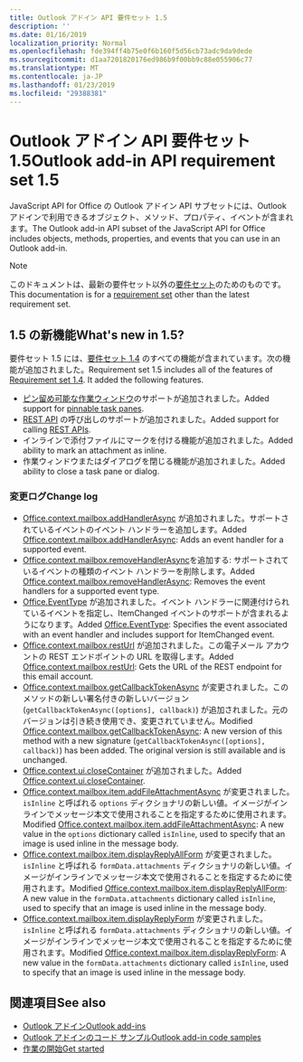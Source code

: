 ```yaml
---
title: Outlook アドイン API 要件セット 1.5
description: ''
ms.date: 01/16/2019
localization_priority: Normal
ms.openlocfilehash: fde394ff4b75e0f6b160f5d56cb73adc9da9dede
ms.sourcegitcommit: d1aa7201820176ed986b9f00bb9c88e055906c77
ms.translationtype: MT
ms.contentlocale: ja-JP
ms.lasthandoff: 01/23/2019
ms.locfileid: "29388381"
---
```

# <a name="outlook-add-in-api-requirement-set-15"></a><span data-ttu-id="988fe-102">Outlook アドイン API 要件セット 1.5</span><span class="sxs-lookup"><span data-stu-id="988fe-102">Outlook add-in API requirement set 1.5</span></span>

<span data-ttu-id="988fe-103">JavaScript API for Office の Outlook アドイン API サブセットには、Outlook アドインで利用できるオブジェクト、メソッド、プロパティ、イベントが含まれます。</span><span class="sxs-lookup"><span data-stu-id="988fe-103">The Outlook add-in API subset of the JavaScript API for Office includes objects, methods, properties, and events that you can use in an Outlook add-in.</span></span>

> [!NOTE]
> <span data-ttu-id="988fe-104">このドキュメントは、最新の要件セット以外の[要件セット](/office/dev/add-ins/reference/requirement-sets/outlook-api-requirement-sets)のためのものです。</span><span class="sxs-lookup"><span data-stu-id="988fe-104">This documentation is for a [requirement set](/office/dev/add-ins/reference/requirement-sets/outlook-api-requirement-sets) other than the latest requirement set.</span></span>

## <a name="whats-new-in-15"></a><span data-ttu-id="988fe-105">1.5 の新機能</span><span class="sxs-lookup"><span data-stu-id="988fe-105">What's new in 1.5?</span></span>

<span data-ttu-id="988fe-p101">要件セット 1.5 には、[要件セット 1.4](../requirement-set-1.4/outlook-requirement-set-1.4.md) のすべての機能が含まれています。次の機能が追加されました。</span><span class="sxs-lookup"><span data-stu-id="988fe-p101">Requirement set 1.5 includes all of the features of [Requirement set 1.4](../requirement-set-1.4/outlook-requirement-set-1.4.md). It added the following features.</span></span>

- <span data-ttu-id="988fe-108">[ピン留め可能な作業ウィンドウ](https://docs.microsoft.com/outlook/add-ins/pinnable-taskpane)のサポートが追加されました。</span><span class="sxs-lookup"><span data-stu-id="988fe-108">Added support for [pinnable task panes](https://docs.microsoft.com/outlook/add-ins/pinnable-taskpane).</span></span>
- <span data-ttu-id="988fe-109">[REST API](https://docs.microsoft.com/outlook/add-ins/use-rest-api) の呼び出しのサポートが追加されました。</span><span class="sxs-lookup"><span data-stu-id="988fe-109">Added support for calling [REST APIs](https://docs.microsoft.com/outlook/add-ins/use-rest-api).</span></span>
- <span data-ttu-id="988fe-110">インラインで添付ファイルにマークを付ける機能が追加されました。</span><span class="sxs-lookup"><span data-stu-id="988fe-110">Added ability to mark an attachment as inline.</span></span>
- <span data-ttu-id="988fe-111">作業ウィンドウまたはダイアログを閉じる機能が追加されました。</span><span class="sxs-lookup"><span data-stu-id="988fe-111">Added ability to close a task pane or dialog.</span></span>

### <a name="change-log"></a><span data-ttu-id="988fe-112">変更ログ</span><span class="sxs-lookup"><span data-stu-id="988fe-112">Change log</span></span>

- <span data-ttu-id="988fe-113">[Office.context.mailbox.addHandlerAsync](office.context.mailbox.md#addhandlerasynceventtype-handler-options-callback) が追加されました。サポートされているイベントのイベント ハンドラーを追加します。</span><span class="sxs-lookup"><span data-stu-id="988fe-113">Added [Office.context.mailbox.addHandlerAsync](office.context.mailbox.md#addhandlerasynceventtype-handler-options-callback): Adds an event handler for a supported event.</span></span>
- <span data-ttu-id="988fe-114">[Office.context.mailbox.removeHandlerAsync](office.context.mailbox.md#removehandlerasynceventtype-options-callback)を追加する: サポートされているイベントの種類のイベント ハンドラーを削除します。</span><span class="sxs-lookup"><span data-stu-id="988fe-114">Added [Office.context.mailbox.removeHandlerAsync](office.context.mailbox.md#removehandlerasynceventtype-options-callback): Removes the event handlers for a supported event type.</span></span>
- <span data-ttu-id="988fe-115">[Office.EventType](office.md#eventtype-string) が追加されました。イベント ハンドラーに関連付けられているイベントを指定し、ItemChanged イベントのサポートが含まれるようになります。</span><span class="sxs-lookup"><span data-stu-id="988fe-115">Added [Office.EventType](office.md#eventtype-string): Specifies the event associated with an event handler and includes support for ItemChanged event.</span></span>
- <span data-ttu-id="988fe-116">[Office.context.mailbox.restUrl](office.context.mailbox.md#resturl-string) が追加されました。この電子メール アカウントの REST エンドポイントの URL を取得します。</span><span class="sxs-lookup"><span data-stu-id="988fe-116">Added [Office.context.mailbox.restUrl](office.context.mailbox.md#resturl-string): Gets the URL of the REST endpoint for this email account.</span></span>
- <span data-ttu-id="988fe-p102">[Office.context.mailbox.getCallbackTokenAsync](office.context.mailbox.md#getcallbacktokenasyncoptions-callback) が変更されました。このメソッドの新しい署名付きの新しいバージョン (`getCallbackTokenAsync([options], callback)`) が追加されました。元のバージョンは引き続き使用でき、変更されていません。</span><span class="sxs-lookup"><span data-stu-id="988fe-p102">Modified [Office.context.mailbox.getCallbackTokenAsync](office.context.mailbox.md#getcallbacktokenasyncoptions-callback): A new version of this method with a new signature (`getCallbackTokenAsync([options], callback)`) has been added. The original version is still available and is unchanged.</span></span>
- <span data-ttu-id="988fe-119">[Office.context.ui.closeContainer](/javascript/api/office/office.ui#closecontainer--) が追加されました。</span><span class="sxs-lookup"><span data-stu-id="988fe-119">Added [Office.context.ui.closeContainer](/javascript/api/office/office.ui#closecontainer--).</span></span>
- <span data-ttu-id="988fe-120">[Office.context.mailbox.item.addFileAttachmentAsync](office.context.mailbox.item.md#addfileattachmentasyncuri-attachmentname-options-callback) が変更されました。`isInline` と呼ばれる `options` ディクショナリの新しい値。イメージがインラインでメッセージ本文で使用されることを指定するために使用されます。</span><span class="sxs-lookup"><span data-stu-id="988fe-120">Modified [Office.context.mailbox.item.addFileAttachmentAsync](office.context.mailbox.item.md#addfileattachmentasyncuri-attachmentname-options-callback): A new value in the `options` dictionary called `isInline`, used to specify that an image is used inline in the message body.</span></span>
- <span data-ttu-id="988fe-121">[Office.context.mailbox.item.displayReplyAllForm](office.context.mailbox.item.md#displayreplyallformformdata) が変更されました。`isInline` と呼ばれる `formData.attachments` ディクショナリの新しい値。イメージがインラインでメッセージ本文で使用されることを指定するために使用されます。</span><span class="sxs-lookup"><span data-stu-id="988fe-121">Modified [Office.context.mailbox.item.displayReplyAllForm](office.context.mailbox.item.md#displayreplyallformformdata): A new value in the `formData.attachments` dictionary called `isInline`, used to specify that an image is used inline in the message body.</span></span>
- <span data-ttu-id="988fe-122">[Office.context.mailbox.item.displayReplyForm](office.context.mailbox.item.md#displayreplyformformdata) が変更されました。`isInline` と呼ばれる `formData.attachments` ディクショナリの新しい値。イメージがインラインでメッセージ本文で使用されることを指定するために使用されます。</span><span class="sxs-lookup"><span data-stu-id="988fe-122">Modified [Office.context.mailbox.item.displayReplyForm](office.context.mailbox.item.md#displayreplyformformdata): A new value in the `formData.attachments` dictionary called `isInline`, used to specify that an image is used inline in the message body.</span></span>

## <a name="see-also"></a><span data-ttu-id="988fe-123">関連項目</span><span class="sxs-lookup"><span data-stu-id="988fe-123">See also</span></span>

- [<span data-ttu-id="988fe-124">Outlook アドイン</span><span class="sxs-lookup"><span data-stu-id="988fe-124">Outlook add-ins</span></span>](https://docs.microsoft.com/outlook/add-ins/)
- [<span data-ttu-id="988fe-125">Outlook アドインのコード サンプル</span><span class="sxs-lookup"><span data-stu-id="988fe-125">Outlook add-in code samples</span></span>](https://developer.microsoft.com/outlook/gallery/?filterBy=Outlook,Samples,Add-ins)
- [<span data-ttu-id="988fe-126">作業の開始</span><span class="sxs-lookup"><span data-stu-id="988fe-126">Get started</span></span>](https://docs.microsoft.com/outlook/add-ins/quick-start)
